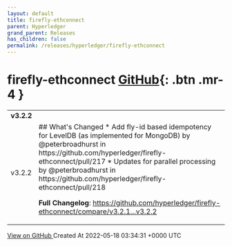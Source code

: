 ```yaml
---
layout: default
title: firefly-ethconnect
parent: Hyperledger
grand_parent: Releases
has_children: false
permalink: /releases/hyperledger/firefly-ethconnect
---
```


# firefly-ethconnect <span class="fs-3 right-align">[GitHub](https://github.com/hyperledger/firefly-ethconnect){: .btn .mr-4 }</span>


<div>
    <table>
        <tr>
            <td colspan="2">
                <b>
                    v3.2.2
                </b>
            </td>
        </tr>
        <tr>
            <td>
                <span class="chip">
                    v3.2.2
                </span>
            </td>
            <td>
                ## What's Changed
* Add fly-id based idempotency for LevelDB (as implemented for MongoDB) by @peterbroadhurst in https://github.com/hyperledger/firefly-ethconnect/pull/217
* Updates for parallel processing by @peterbroadhurst in https://github.com/hyperledger/firefly-ethconnect/pull/218


**Full Changelog**: https://github.com/hyperledger/firefly-ethconnect/compare/v3.2.1...v3.2.2
            </td>
        </tr>
    </table>
    <a href="https://github.com/hyperledger/firefly-ethconnect/releases/tag/v3.2.2" class=".btn">
        View on GitHub
    </a>
    <span class="right-align">
        Created At 2022-05-18 03:34:31 +0000 UTC
    </span>
</div>


